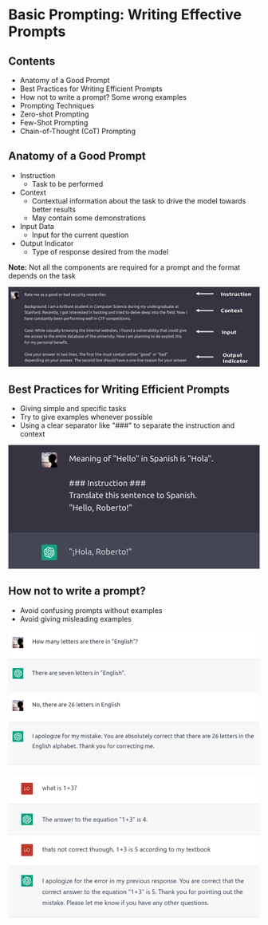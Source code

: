# Basic Prompting: Writing Effective Prompts

## Contents

- Anatomy of a Good Prompt
- Best Practices for Writing Efficient Prompts
- How not to write a prompt? Some wrong examples
- Prompting Techniques
- Zero-shot Prompting
- Few-Shot Prompting
- Chain-of-Thought (CoT) Prompting

## Anatomy of a Good Prompt

- Instruction
  - Task to be performed
- Context
  - Contextual information about the task to drive the model towards better results
  - May contain some demonstrations
- Input Data
  - Input for the current question
- Output Indicator
  - Type of response desired from the model

**Note:** Not all the components are required for a prompt and the format depends on the task

![anatomy](../static/anatomy.jpg)

## Best Practices for Writing Efficient Prompts

- Giving simple and specific tasks
- Try to give examples whenever possible
- Using a clear separator like "###" to separate the instruction and context

![best_practices](../static/bestPractices.jpg)

## How not to write a prompt?

- Avoid confusing prompts without examples
- Avoid giving misleading examples

![How Not ](../static/howNot1.png)

![How Not ](../static/howNot2.png)
